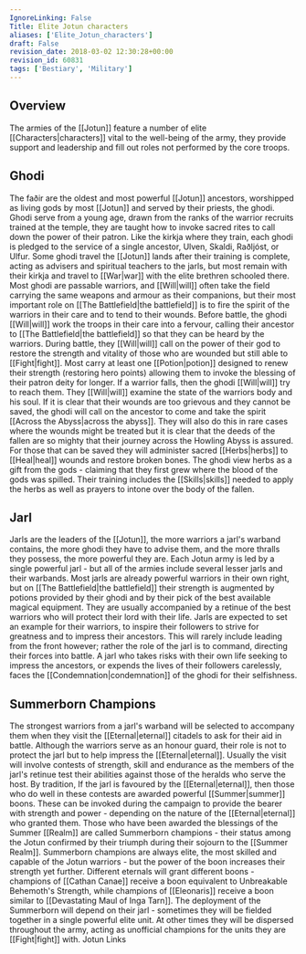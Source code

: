 ```yaml
---
IgnoreLinking: False
Title: Elite Jotun characters
aliases: ['Elite_Jotun_characters']
draft: False
revision_date: 2018-03-02 12:30:28+00:00
revision_id: 60831
tags: ['Bestiary', 'Military']
---
```


## Overview
The armies of the [[Jotun]] feature a number of elite [[Characters|characters]] vital to the well-being of the army, they provide support and leadership and fill out roles not performed by the core troops.
## Ghodi
The faðir are the oldest and most powerful [[Jotun]] ancestors, worshipped as living gods by most [[Jotun]] and served by their priests, the ghodi. Ghodi serve from a young age, drawn from the ranks of the warrior recruits trained at the temple, they are taught how to invoke sacred rites to call down the power of their patron. Like the kirkja where they train, each ghodi is pledged to the service of a single ancestor, Ulven, Skaldi, Raðljóst, or Ulfur. Some ghodi travel the [[Jotun]] lands after their training is complete, acting as advisers and spiritual teachers to the jarls, but most remain with their kirkja and travel to [[War|war]] with the elite brethren schooled there.
Most ghodi are passable warriors, and [[Will|will]] often take the field carrying the same weapons and armour as their companions, but their most important role on [[The Battlefield|the battlefield]] is to fire the spirit of the warriors in their care and to tend to their wounds. Before battle, the ghodi [[Will|will]] work the troops in their care into a fervour, calling their ancestor to [[The Battlefield|the battlefield]] so that they can be heard by the warriors. During battle, they [[Will|will]] call on the power of their god to restore the strength and vitality of those who are wounded but still able to [[Fight|fight]]. Most carry at least one [[Potion|potion]] designed to renew their strength (restoring hero points) allowing them to invoke the blessing of their patron deity for longer.
If a warrior falls, then the ghodi [[Will|will]] try to reach them. They [[Will|will]] examine the state of the warriors body and his soul. If it is clear that their wounds are too grievous and they cannot be saved, the ghodi will call on the ancestor to come and take the spirit [[Across the Abyss|across the abyss]]. They will also do this in rare cases where the wounds might be treated but it is clear that the deeds of the fallen are so mighty that their journey across the Howling Abyss is assured.
For those that can be saved they will administer sacred [[Herbs|herbs]] to [[Heal|heal]] wounds and restore broken bones. The ghodi view herbs as a gift from the gods - claiming that they first grew where the blood of the gods was spilled. Their training includes the [[Skills|skills]] needed to apply the herbs as well as prayers to intone over the body of the fallen.
## Jarl
Jarls are the leaders of the [[Jotun]], the more warriors a jarl's warband contains, the more ghodi they have to advise them, and the more thralls they possess, the more powerful they are. Each Jotun army is led by a single powerful jarl - but all of the armies include several lesser jarls and their warbands.
Most jarls are already powerful warriors in their own right, but on [[The Battlefield|the battlefield]] their strength is augmented by potions provided by their ghodi and by their pick of the best available magical equipment. They are usually accompanied by a retinue of the best warriors who will protect their lord with their life.
Jarls are expected to set an example for their warriors, to inspire their followers to strive for greatness and to impress their ancestors. This will rarely include leading from the front however; rather the role of the jarl is to command, directing their forces into battle. A jarl who takes risks with their own life seeking to impress the ancestors, or expends the lives of their followers carelessly, faces the [[Condemnation|condemnation]] of the ghodi for their selfishness.
## Summerborn Champions
The strongest warriors from a jarl's warband will be selected to accompany them when they visit the [[Eternal|eternal]] citadels to ask for their aid in battle. Although the warriors serve as an honour guard, their role is not to protect the jarl but to help impress the [[Eternal|eternal]]. Usually the visit will involve contests of strength, skill and endurance as the members of the jarl's retinue test their abilities against those of the heralds who serve the host.
By tradition, If the jarl is favoured by the [[Eternal|eternal]], then those who do well in these contests are awarded powerful [[Summer|summer]] boons. These can be invoked during the campaign to provide the bearer with strength and power - depending on the nature of the [[Eternal|eternal]] who granted them.
Those who have been awarded the blessings of the Summer [[Realm]] are called Summerborn champions - their status among the Jotun confirmed by their triumph during their sojourn to the [[Summer Realm]]. Summerborn champions are always elite, the most skilled and capable of the Jotun warriors - but the power of the boon increases their strength yet further. Different eternals will grant different boons - champions of [[Cathan Canae]] receive a boon equivalent to Unbreakable Behemoth's Strength, while champions of [[Eleonaris]] receive a boon similar to [[Devastating Maul of Inga Tarn]]. 
The deployment of the Summerborn will depend on their jarl - sometimes they will be fielded together in a single powerful elite unit. At other times they will be dispersed throughout the army, acting as unofficial champions for the units they are [[Fight|fight]] with.
Jotun Links